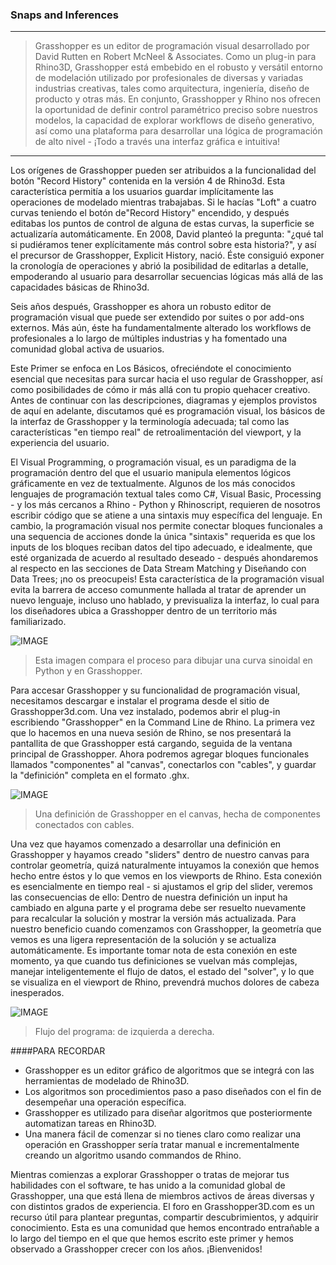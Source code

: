 ### Snaps and Inferences
---
> Grasshopper es un editor de programación visual desarrollado por David Rutten en Robert McNeel & Associates. Como un plug-in para Rhino3D, Grasshopper está embebido en el robusto y versátil entorno de modelación utilizado por profesionales de diversas y variadas industrias creativas, tales como arquitectura, ingeniería, diseño de producto y otras más. En conjunto, Grasshopper y Rhino nos ofrecen la oportunidad de definir control paramétrico preciso sobre nuestros modelos, la capacidad de explorar workflows de diseño generativo, así como una plataforma para desarrollar una lógica de programación de alto nivel - ¡Todo a través una interfaz gráfica e intuitiva!

---

Los orígenes de Grasshopper pueden ser atribuidos a la funcionalidad del botón
"Record History" contenida en la versión 4 de Rhino3d. Esta característica
permitía a los usuarios guardar implícitamente las operaciones de modelado mientras 
trabajabas. Si le hacías "Loft" a cuatro curvas teniendo el botón de"Record History"
encendido, y después editabas los puntos de control de alguna de estas curvas, la 
superficie se actualizaría automáticamente. En 2008, David planteó la pregunta: 
"¿qué tal si pudiéramos tener explícitamente más control sobre esta historia?", 
y así el precursor de Grasshopper, Explicit History, nació. Éste consiguió exponer 
la cronología de operaciones y abrió la posibilidad de editarlas a detalle, 
empoderando al usuario para desarrollar secuencias lógicas más allá de las 
capacidades básicas de Rhino3d. 

Seis años después, Grasshopper es ahora un robusto editor de programación visual 
que puede ser extendido por suites o por add-ons externos. Más aún, éste ha 
fundamentalmente alterado los workflows de profesionales a lo largo de múltiples 
industrias y ha fomentado una comunidad global activa de usuarios.

Este Primer se enfoca en Los Básicos, ofreciéndote el conocimiento esencial 
que necesitas para surcar hacia el uso regular de Grasshopper, así como 
posibilidades de cómo ir más allá con tu propio quehacer creativo. Antes de continuar 
con las descripciones, diagramas y ejemplos provistos de aquí en adelante, discutamos 
qué es programación visual, los básicos de la interfaz de Grasshopper y la 
terminología adecuada; tal como las características "en tiempo real" de 
retroalimentación del viewport, y la experiencia del usuario.

El Visual Programming, o programación visual, es un paradigma de la programación dentro del que el usuario manipula elementos lógicos gráficamente en vez de textualmente. Algunos de los más conocidos lenguajes de programación textual tales como C#, Visual Basic, Processing - y los más cercanos a Rhino - Python y Rhinoscript, requieren de nosotros escribir código que se atiene a una sintaxis muy específica del lenguaje. En cambio, la programación visual nos permite conectar bloques funcionales a una sequencia de acciones donde la única "sintaxis" requerida es que los inputs de los bloques reciban datos del tipo adecuado, e idealmente, que esté organizada de acuerdo al resultado deseado - después ahondaremos al respecto en las secciones de Data Stream Matching y Diseñando con Data Trees; ¡no os preocupeis! Esta característica de la programación visual evita la barrera de acceso comunmente hallada al tratar de aprender un nuevo lenguaje, incluso uno hablado, y previsualiza la interfaz, lo cual para los diseñadores ubica a Grasshopper dentro de un territorio más familiarizado.

![IMAGE](images/python-and-gh-sine.png)
>Esta imagen compara el proceso para dibujar una curva sinoidal en Python y en Grasshopper.

Para accesar Grasshopper y su funcionalidad de programación visual, necesitamos descargar e instalar el programa desde el sitio de Grasshopper3d.com. Una vez instalado, podemos abrir el plug-in escribiendo "Grasshopper" en la Command Line de Rhino. La primera vez que lo hacemos en una nueva sesión de Rhino, se nos presentará la pantallita de que Grasshopper está cargando, seguida de la ventana principal de Grasshopper. Ahora podremos agregar bloques funcionales llamados "componentes" al "canvas", conectarlos con "cables", y guardar la "definición" completa en el formato .ghx.

![IMAGE](images/gh-definition.png)
>Una definición de Grasshopper en el canvas, hecha de componentes conectados con cables.

Una vez que hayamos comenzado a desarrollar una definición en Grasshopper y hayamos creado "sliders" dentro de nuestro canvas para controlar geometría, quizá naturalmente intuyamos la conexión que hemos hecho entre éstos y lo que vemos en los viewports de Rhino. Esta conexión es esencialmente en tiempo real - si ajustamos el grip del slider, veremos las consecuencias de ello: Dentro de nuestra definición un input ha cambiado en alguna parte y el programa debe ser resuelto nuevamente para recalcular la solución y mostrar la versión más actualizada. Para nuestro beneficio cuando comenzamos con Grasshopper, la geometría que vemos es una ligera representación de la solución y se actualiza automáticamente. Es importante tomar nota de esta conexión en este momento, ya que cuando tus definiciones se vuelvan más complejas, manejar inteligentemente el flujo de datos, el estado del "solver", y lo que se visualiza en el viewport de Rhino, prevendrá muchos dolores de cabeza inesperados. 

![IMAGE](images/flow.png)
>Flujo del programa: de izquierda a derecha.

####PARA RECORDAR
* Grasshopper es un editor gráfico de algoritmos que se integrá con las herramientas de modelado de Rhino3D.
* Los algoritmos son procedimientos paso a paso diseñados con el fin de desempeñar una operación específica.
* Grasshopper es utilizado para diseñar algoritmos que posteriormente automatizan tareas en Rhino3D.
* Una manera fácil de comenzar si no tienes claro como realizar una operación en Grasshopper sería tratar manual e incrementalmente creando un algoritmo usando commandos de Rhino.

Mientras comienzas a explorar Grasshopper o tratas de mejorar tus habilidades con el software, te has unido a la comunidad global de Grasshopper, una que está llena de miembros activos de áreas diversas y con distintos grados de experiencia. El foro en Grasshopper3D.com es un recurso útil para plantear preguntas, compartir descubrimientos, y adquirir conocimiento. Esta es una comunidad que hemos encontrado entrañable a lo largo del tiempo en el que que hemos escrito este primer y hemos observado a Grasshopper crecer con los años. ¡Bienvenidos!
